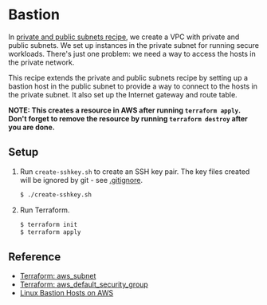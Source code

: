 # Bastion

In [private and public subnets recipe](../public-private-subnets), we create a VPC with private and public subnets. We set up instances in the private subnet for running secure workloads. There's just one problem: we need a way to access the hosts in the private network.

This recipe extends the private and public subnets recipe by setting up a bastion host in the public subnet to provide a way to connect to the hosts in the private subnet. It also set up the Internet gateway and route table.

**NOTE: This creates a resource in AWS after running `terraform apply`. Don't forget to remove the resource by running `terraform destroy` after you are done.**

## Setup

1. Run `create-sshkey.sh` to create an SSH key pair. The key files created will be ignored by git - see [.gitignore](.gitignore). 

   ```bash
   $ ./create-sshkey.sh
   ```
   
1. Run Terraform.

   ```bash
   $ terraform init
   $ terraform apply
   ```

## Reference

* [Terraform: aws_subnet](https://registry.terraform.io/providers/hashicorp/aws/latest/docs/resources/subnet)
* [Terraform: aws_default_security_group](https://registry.terraform.io/providers/hashicorp/aws/latest/docs/resources/default_security_group)
* [Linux Bastion Hosts on AWS](https://aws.amazon.com/quickstart/architecture/linux-bastion/)
